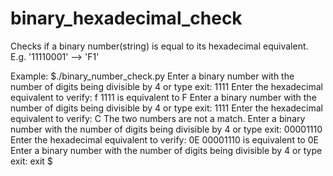 # binary_hexadecimal_check
Checks if a binary number(string) is equal to its hexadecimal equivalent.
E.g. '11110001' -->  'F1'

Example:
$./binary_number_check.py
Enter a binary number with the number of digits being divisible by 4 or type exit: 1111
Enter the hexadecimal equivalent to verify: f
1111 is equivalent to F
Enter a binary number with the number of digits being divisible by 4 or type exit: 1111
Enter the hexadecimal equivalent to verify: C
The two numbers are not a match.
Enter a binary number with the number of digits being divisible by 4 or type exit: 00001110
Enter the hexadecimal equivalent to verify: 0E
00001110 is equivalent to 0E
Enter a binary number with the number of digits being divisible by 4 or type exit: exit
$

